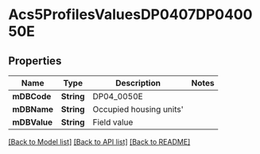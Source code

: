 # Acs5ProfilesValuesDP0407DP040050E

## Properties
Name | Type | Description | Notes
------------ | ------------- | ------------- | -------------
**mDBCode** | **String** | DP04_0050E | 
**mDBName** | **String** | Occupied housing units&#39; | 
**mDBValue** | **String** | Field value | 

[[Back to Model list]](../README.md#documentation-for-models) [[Back to API list]](../README.md#documentation-for-api-endpoints) [[Back to README]](../README.md)


